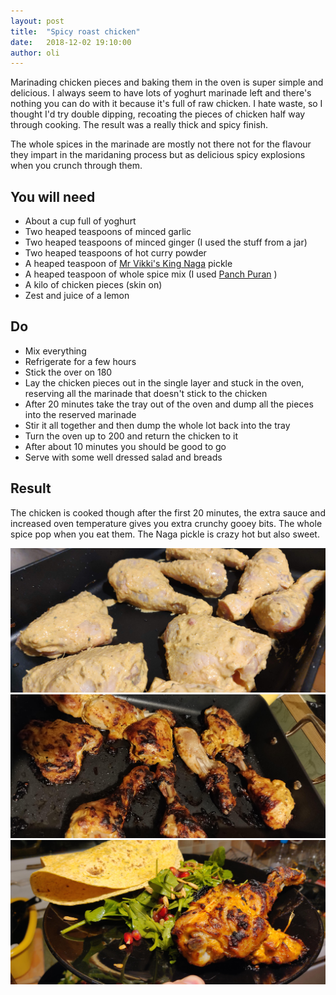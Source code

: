 ```yaml
---
layout: post
title:  "Spicy roast chicken"
date:   2018-12-02 19:10:00
author: oli
---
```


Marinading chicken pieces and baking them in the oven is super simple and delicious.  I always seem to have lots of yoghurt marinade left and there's nothing you can do with it because it's full of raw chicken.  I hate waste, so I thought I'd try double dipping, recoating the pieces of chicken half way through cooking.  The result was a really thick and spicy finish.

The whole spices in the marinade are mostly not there not for the flavour they impart in the maridaning process but as delicious spicy explosions when you crunch through them.

## You will need

* About a cup full of yoghurt
* Two heaped teaspoons of minced garlic 
* Two heaped teaspoons of minced ginger (I used the stuff from a jar)
* Two heaped teaspoons of hot curry powder
* A heaped teaspoon of [Mr Vikki's King Naga](https://amzn.to/2KOhnkt) pickle
* A heaped teaspoon of whole spice mix (I used [Panch Puran](https://amzn.to/2Pc1pkx) )
* A kilo of chicken pieces (skin on)
* Zest and juice of a lemon

## Do

* Mix everything
* Refrigerate for a few hours
* Stick the over on 180
* Lay the chicken pieces out in the single layer and stuck in the oven, reserving all the marinade that doesn't stick to the chicken
* After 20 minutes take the tray out of the oven and dump all the pieces into the reserved marinade
* Stir it all together and then dump the whole lot back into the tray
* Turn the oven up to 200 and return the chicken to it
* After about 10 minutes you should be good to go
* Serve with some well dressed salad and breads

## Result

The chicken is cooked though after the first 20 minutes, the extra sauce and increased oven temperature gives you extra crunchy gooey bits.  The whole spice pop when you eat them.  The Naga pickle is crazy hot but also sweet.


![Before the oven](/images/spicy-baked-chicken/spicy-baked-chicken_01.jpg)
![Before the second dipping](/images/spicy-baked-chicken/spicy-baked-chicken_02.jpg)
![GET IN MY FACE](/images/spicy-baked-chicken/spicy-baked-chicken_03.jpg)

